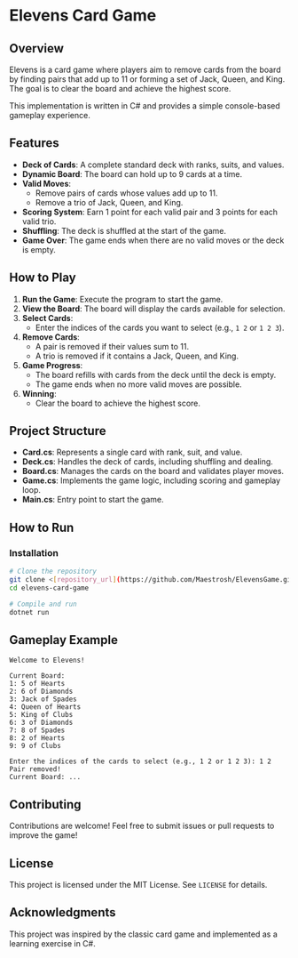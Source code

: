 # Elevens Card Game

## Overview
Elevens is a card game where players aim to remove cards from the board by finding pairs that add up to 11 or forming a set of Jack, Queen, and King. The goal is to clear the board and achieve the highest score.

This implementation is written in C# and provides a simple console-based gameplay experience.

## Features
- **Deck of Cards**: A complete standard deck with ranks, suits, and values.
- **Dynamic Board**: The board can hold up to 9 cards at a time.
- **Valid Moves**:
  - Remove pairs of cards whose values add up to 11.
  - Remove a trio of Jack, Queen, and King.
- **Scoring System**: Earn 1 point for each valid pair and 3 points for each valid trio.
- **Shuffling**: The deck is shuffled at the start of the game.
- **Game Over**: The game ends when there are no valid moves or the deck is empty.

## How to Play
1. **Run the Game**: Execute the program to start the game.
2. **View the Board**: The board will display the cards available for selection.
3. **Select Cards**:
   - Enter the indices of the cards you want to select (e.g., `1 2` or `1 2 3`).
4. **Remove Cards**:
   - A pair is removed if their values sum to 11.
   - A trio is removed if it contains a Jack, Queen, and King.
5. **Game Progress**:
   - The board refills with cards from the deck until the deck is empty.
   - The game ends when no more valid moves are possible.
6. **Winning**:
   - Clear the board to achieve the highest score.

## Project Structure
- **Card.cs**: Represents a single card with rank, suit, and value.
- **Deck.cs**: Handles the deck of cards, including shuffling and dealing.
- **Board.cs**: Manages the cards on the board and validates player moves.
- **Game.cs**: Implements the game logic, including scoring and gameplay loop.
- **Main.cs**: Entry point to start the game.

## How to Run


### Installation
```bash
# Clone the repository
git clone <[repository_url](https://github.com/Maestrosh/ElevensGame.git)>
cd elevens-card-game

# Compile and run
dotnet run
```

## Gameplay Example
```
Welcome to Elevens!

Current Board:
1: 5 of Hearts
2: 6 of Diamonds
3: Jack of Spades
4: Queen of Hearts
5: King of Clubs
6: 3 of Diamonds
7: 8 of Spades
8: 2 of Hearts
9: 9 of Clubs

Enter the indices of the cards to select (e.g., 1 2 or 1 2 3): 1 2
Pair removed!
Current Board: ...
```

## Contributing
Contributions are welcome! Feel free to submit issues or pull requests to improve the game!

## License
This project is licensed under the MIT License. See `LICENSE` for details.

## Acknowledgments
This project was inspired by the classic card game and implemented as a learning exercise in C#.

